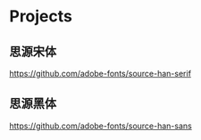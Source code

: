 # Projects

## 思源宋体
https://github.com/adobe-fonts/source-han-serif

## 思源黑体
https://github.com/adobe-fonts/source-han-sans
